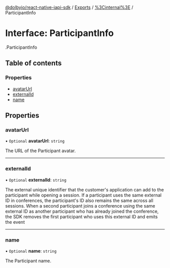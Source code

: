 [@dolbyio/react-native-iapi-sdk](../README.md) / [Exports](../modules.md) / [%3Cinternal%3E](../modules/_internal_.md) / ParticipantInfo

# Interface: ParticipantInfo

[<internal>](../modules/_internal_.md).ParticipantInfo

## Table of contents

### Properties

- [avatarUrl](_internal_.ParticipantInfo.md#avatarurl)
- [externalId](_internal_.ParticipantInfo.md#externalid)
- [name](_internal_.ParticipantInfo.md#name)

## Properties

### avatarUrl

• `Optional` **avatarUrl**: `string`

The URL of the Participant avatar.

___

### externalId

• `Optional` **externalId**: `string`

The external unique identifier that the customer's application can add to the participant while opening a session. If a participant uses the same external ID in conferences, the participant's ID also remains the same across all sessions. When a second participant joins a conference using the same external ID as another participant who has already joined the conference, the SDK removes the first participant who uses this external ID and emits the event

___

### name

• `Optional` **name**: `string`

The Participant name.
